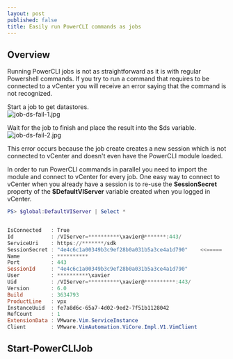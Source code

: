 ```yaml
---
layout: post
published: false
title: Easily run PowerCLI commands as jobs
---
```

## Overview

Running PowerCLI jobs is not as straightforward as it is with regular Powershell commands. If you try to run  a command that requires to be connected to a vCenter you will receive an error saying that the command is not recognized.

Start a job to get datastores.  
![job-ds-fail-1.jpg]({{site.baseurl}}/img/job-ds-fail-1.jpg)

Wait for the job to finish and place the result into the $ds variable.  
![job-ds-fail-2.jpg]({{site.baseurl}}/img/job-ds-fail-2.jpg)

This error occurs because the job create creates a new session which is not connected to vCenter and doesn't even have the PowerCLI module loaded. 

In order to run PowerCLI commands in parallel you need to import the module and connect to vCenter for every job. One easy way to connect to vCenter when you already have a session is to re-use the **SessionSecret** property of the **$DefaultVIServer** variable created when you logged in vCenter.

```Powershell
PS> $global:DefaultVIServer | Select *


IsConnected   : True
Id            : /VIServer=**********\xavier@*******:443/
ServiceUri    : https://*******/sdk
SessionSecret : "4e4c6c1a00349b3c9ef28b0a031b5a3ce4a1d790"    <<=====
Name          : **********
Port          : 443
SessionId     : "4e4c6c1a00349b3c9ef28b0a031b5a3ce4a1d790"
User          : **********\xavier
Uid           : /VIServer=**********\xavier@**********:443/
Version       : 6.0
Build         : 3634793
ProductLine   : vpx
InstanceUuid  : fe7a8d6c-65a7-4d02-9ed2-7f51b1128042
RefCount      : 1
ExtensionData : VMware.Vim.ServiceInstance
Client        : VMware.VimAutomation.ViCore.Impl.V1.VimClient
```

## Start-PowerCLIJob

